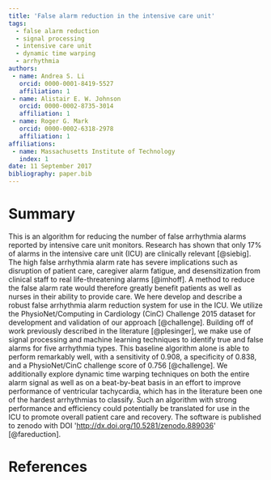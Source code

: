 ```yaml
---
title: 'False alarm reduction in the intensive care unit'
tags:
  - false alarm reduction
  - signal processing
  - intensive care unit
  - dynamic time warping
  - arrhythmia
authors:
 - name: Andrea S. Li
   orcid: 0000-0001-8419-5527
   affiliation: 1
 - name: Alistair E. W. Johnson
   orcid: 0000-0002-8735-3014
   affiliation: 1
 - name: Roger G. Mark
   orcid: 0000-0002-6318-2978
   affiliation: 1
affiliations:
 - name: Massachusetts Institute of Technology
   index: 1
date: 11 September 2017
bibliography: paper.bib
---
```


# Summary

This is an algorithm for reducing the number of false arrhythmia alarms reported by intensive care unit monitors.
Research has shown that only 17\% of alarms in the intensive care unit (ICU) are clinically relevant [@siebig].
The high false arrhythmia alarm rate has severe implications such as disruption of patient care, caregiver alarm fatigue, and desensitization from clinical staff to real life-threatening alarms  [@imhoff].
A method to reduce the false alarm rate would therefore greatly benefit patients as well as nurses in their ability to provide care. We here develop and describe a robust false arrhythmia alarm reduction system for use in the ICU.
We utilize the PhysioNet/Computing in Cardiology (CinC) Challenge 2015 dataset for development and validation of our approach [@challenge].
Building off of work previously described in the literature [@plesinger], we make use of signal processing and machine learning techniques to identify true and false alarms for five arrhythmia types.
This baseline algorithm alone is able to perform remarkably well, with a sensitivity of 0.908, a specificity of 0.838, and a PhysioNet/CinC challenge score of 0.756 [@challenge].
We additionally explore dynamic time warping techniques on both the entire alarm signal as well as on a beat-by-beat basis in an effort to improve performance of ventricular tachycardia, which has in the literature been one of the hardest arrhythmias to classify. Such an algorithm with strong performance and efficiency could potentially be translated for use in the ICU to promote overall patient care and recovery.
The software is published to zenodo with DOI 'http://dx.doi.org/10.5281/zenodo.889036' [@fareduction].

# References

